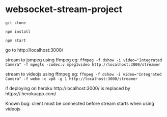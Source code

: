 # websocket-stream-project


`git clone`

`npm install` 

`npm start`

go to http://localhost:3000/

stream to jsmpeg using ffmpeg eg:
`ffmpeg -f dshow -i video="Integrated Camera" -f mpegts -codec:v mpeg1video http://localhost:3000/streamer`

stream to videojs using ffmpeg eg:
`ffmpeg -f dshow -i video="Integrated Camera" -f webm -c vp8 -g 1 http://localhost:3000/streamer`

if deploying on heroku http://localhost:3000/ is replaced by https://<your app name>.herokuapp.com/

Known bug: client must be connected before stream starts when using videojs
